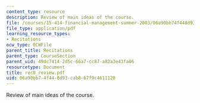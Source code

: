 ```yaml
---
content_type: resource
description: Review of main ideas of the course.
file: /courses/15-414-financial-management-summer-2003/06a90bb74f448d93cab867f9c4611120_rec8_review.pdf
file_type: application/pdf
learning_resource_types:
- Recitations
ocw_type: OCWFile
parent_title: Recitations
parent_type: CourseSection
parent_uid: 49dc7414-2d5c-66a7-cc87-a82a3e43fa06
resourcetype: Document
title: rec8_review.pdf
uid: 06a90bb7-4f44-8d93-cab8-67f9c4611120
---
```

Review of main ideas of the course.

